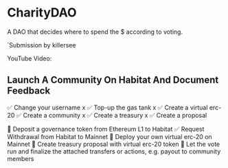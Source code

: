 # CharityDAO
A DAO that decides where to spend the $ according to voting.

 `Submission by killersee	

YouTube Video: 



## Launch A Community On Habitat And Document Feedback

✅ Change your username x
✅ Top-up the gas tank x
✅ Create a virtual erc-20
✅ Create a community  x
✅ Create a treasury   x
✅ Create a proposal   

🔲 Deposit a governance token from Ethereum L1 to Habitat
✅ Request Withdrawal from Habitat to Mainnet
🔲 Deploy your own virtual erc-20 on Mainnet
🔲 Create treasury proposal with virtual erc-20 token
🔲 Let the vote run and finalize the attached transfers or actions, e.g. payout to community members
